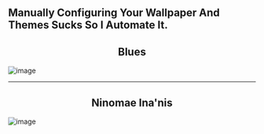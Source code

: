 ## Manually Configuring Your Wallpaper And Themes Sucks So I Automate It.

<h2 align="center">Blues</h2>

![image](https://github.com/user-attachments/assets/45a760c1-30f3-427a-ad90-ed6c5687cd64)

___

<h2 align="center">Ninomae Ina'nis</h2>

![image](https://github.com/user-attachments/assets/b896442a-96ec-418b-a22c-87eb215ec55a)
